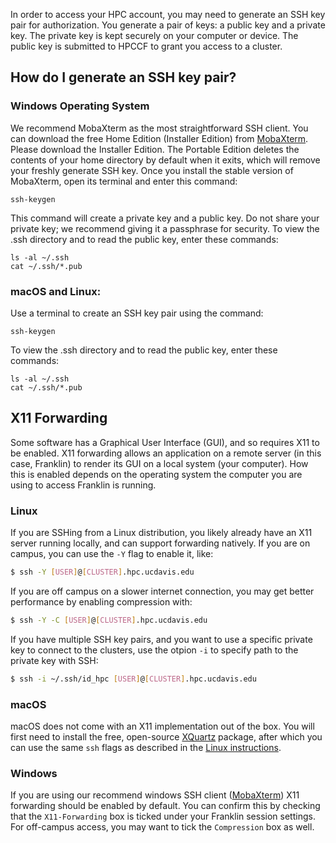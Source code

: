 In order to access your HPC account, you may need to generate an SSH key pair for authorization. You generate a pair of keys: a public key and a private key. The private key is kept securely on your computer or device. The public key is submitted to HPCCF to grant you access to a cluster.

## How do I generate an SSH key pair?

### Windows Operating System

We recommend MobaXterm as the most straightforward SSH client. You can download the free Home Edition (Installer Edition) from [MobaXterm](https://mobaxterm.mobatek.net/). Please download the Installer Edition. The Portable Edition deletes the contents of your home directory by default when it exits, which will remove your freshly generate SSH key. Once you install the stable version of MobaXterm, open its terminal and enter this command:


`ssh-keygen`

This command will create a private key and a public key. Do not share your private key; we recommend giving it a passphrase for security. To view the .ssh directory and to read the public key, enter these commands:

```
ls -al ~/.ssh
cat ~/.ssh/*.pub
```

### macOS and Linux:

Use a terminal to create an SSH key pair using the command:

`ssh-keygen`

To view the .ssh directory and to read the public key, enter these commands:

```
ls -al ~/.ssh
cat ~/.ssh/*.pub
``` 

## X11 Forwarding

Some software has a Graphical User Interface (GUI), and so requires X11 to be enabled.
X11 forwarding allows an application on a remote server (in this case, Franklin) to render its GUI on a local system (your computer). How this is enabled depends on the operating system the computer you are using to access Franklin is running.

### Linux

If you are SSHing from a Linux distribution, you likely already have an X11 server running locally, and can support forwarding natively.
If you are on campus, you can use the `-Y` flag to enable it, like:

```bash
$ ssh -Y [USER]@[CLUSTER].hpc.ucdavis.edu
```

If you are off campus on a slower internet connection, you may get better performance by enabling compression with:

```bash
$ ssh -Y -C [USER]@[CLUSTER].hpc.ucdavis.edu
```
If you have multiple SSH key pairs, and you want to use a specific private key to connect to the clusters, use the otpion `-i` to specify path to the private key with SSH:

```bash
$ ssh -i ~/.ssh/id_hpc [USER]@[CLUSTER].hpc.ucdavis.edu
```
### macOS

macOS does not come with an X11 implementation out of the box. You will first need to install the free, open-source [XQuartz](https://www.xquartz.org/) package, after which you can use the same `ssh` flags as described in the [Linux instructions](access.md#linux).

### Windows

If you are using our recommend windows SSH client ([MobaXterm](access.md#windows-operating-system)) X11 forwarding should be enabled by default. You can confirm this by checking that the `X11-Forwarding` box is ticked under your Franklin session settings. For off-campus access, you may want to tick the `Compression` box as well.
